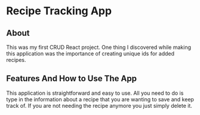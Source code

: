 # Recipe Tracking App

## About

This was my first CRUD React project. One thing I discovered while making this application was the importance of creating unique ids for added recipes.

## Features And How to Use The App

This application is straightforward and easy to use. All you need to do is type in the information about a recipe that you are wanting to save and keep track of. If you are not needing the recipe anymore you just simply delete it.
